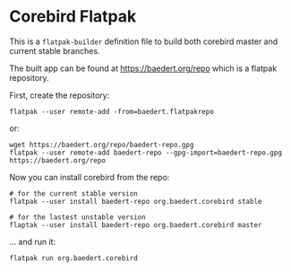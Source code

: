# Corebird Flatpak

This is a `flatpak-builder` definition file to build both corebird master and current stable branches.

The built app can be found at https://baedert.org/repo which is a flatpak repository.


First, create the repository:

```
flatpak --user remote-add -from=baedert.flatpakrepo
```
or:
```
wget https://baedert.org/repo/baedert-repo.gpg
flatpak --user remote-add baedert-repo --gpg-import=baedert-repo.gpg https://baedert.org/repo
```

Now you can install corebird from the repo:
```
# for the current stable version
flatpak --user install baedert-repo org.baedert.corebird stable

# for the lastest unstable version
flaptak --user install baedert-repo org.baedert.corebird master
```

... and run it:
```
flatpak run org.baedert.corebird
```
